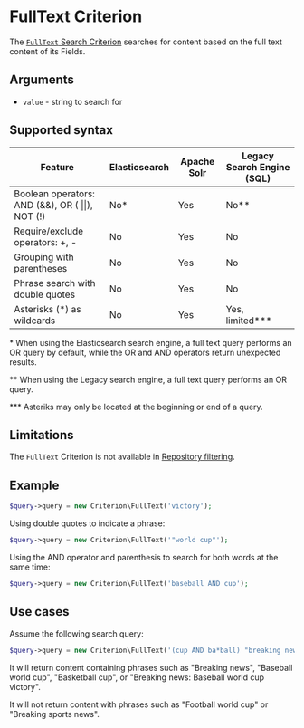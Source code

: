 # FullText Criterion

The [`FullText` Search Criterion](https://github.com/ezsystems/ezplatform-kernel/blob/v1.0.0/eZ/Publish/API/Repository/Values/Content/Query/Criterion/FullText.php)
searches for content based on the full text content of its Fields.

## Arguments

- `value` - string to search for

## Supported syntax

| Feature                                              | Elasticsearch | Apache Solr | Legacy Search Engine (SQL) |
|------------------------------------------------------|---------------|-------------|----------------------------|
| Boolean operators:<br/>AND (&&), OR ( \|\|), NOT (!) | No\*          | Yes         | No\*\*                     |
| Require/exclude operators: +, -                      | No            | Yes         | No                         |
| Grouping with parentheses                            | No            | Yes         | No                         |
| Phrase search with double quotes                     | No            | Yes         | No                         |
| Asterisks (\*) as wildcards                          | No            | Yes         | Yes, limited\*\*\*         |

\* When using the Elasticsearch search engine, a full text query performs an OR query by default, while the OR and AND operators return unexpected results.

\*\* When using the Legacy search engine, a full text query performs an OR query.

\*\*\* Asteriks may only be located at the beginning or end of a query.


## Limitations

The `FullText` Criterion is not available in [Repository filtering](../../../api/public_php_api_search.md#repository-filtering).

## Example

``` php
$query->query = new Criterion\FullText('victory');
```

Using double quotes to indicate a phrase:

``` php
$query->query = new Criterion\FullText('"world cup"');
```

Using the AND operator and parenthesis to search for both words at the same time:

``` php
$query->query = new Criterion\FullText('baseball AND cup');
```

## Use cases

Assume the following search query:

``` php
$query->query = new Criterion\FullText('(cup AND ba*ball) "breaking news"');
```

It will return content containing phrases such as "Breaking news", "Baseball world cup", "Basketball cup",
or "Breaking news: Baseball world cup victory".

It will not return content with phrases such as "Football world cup" or "Breaking sports news".
